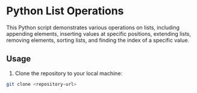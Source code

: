 # Python List Operations

This Python script demonstrates various operations on lists, including appending elements, inserting values at specific positions, extending lists, removing elements, sorting lists, and finding the index of a specific value.

## Usage

1. Clone the repository to your local machine:

```bash
git clone <repository-url>
